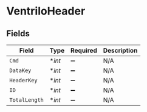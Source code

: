 # VentriloHeader


## Fields

| Field              | Type               | Required           | Description        |
| ------------------ | ------------------ | ------------------ | ------------------ |
| `Cmd`              | **int*             | :heavy_minus_sign: | N/A                |
| `DataKey`          | **int*             | :heavy_minus_sign: | N/A                |
| `HeaderKey`        | **int*             | :heavy_minus_sign: | N/A                |
| `ID`               | **int*             | :heavy_minus_sign: | N/A                |
| `TotalLength`      | **int*             | :heavy_minus_sign: | N/A                |